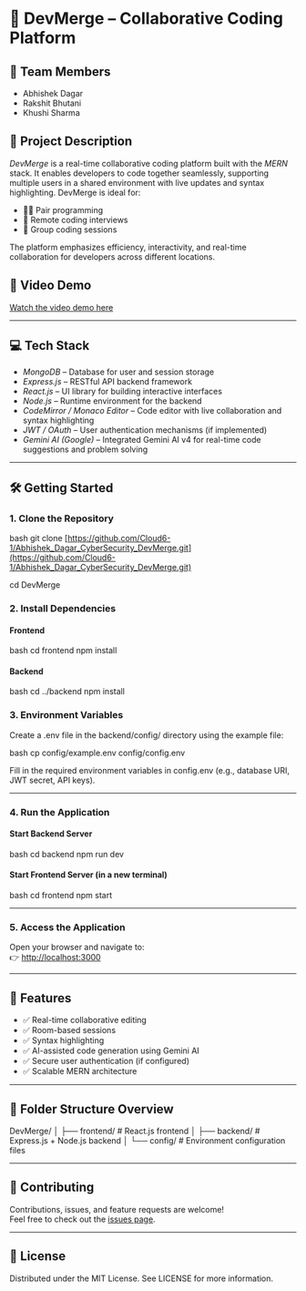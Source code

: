 # 🚀 DevMerge – Collaborative Coding Platform

## 👥 Team Members  
- Abhishek Dagar  
- Rakshit Bhutani  
- Khushi Sharma  

## 📝 Project Description  
*DevMerge* is a real-time collaborative coding platform built with the *MERN* stack. It enables developers to code together seamlessly, supporting multiple users in a shared environment with live updates and syntax highlighting. DevMerge is ideal for:

- 👨‍💻 Pair programming  
- 🎯 Remote coding interviews  
- 👥 Group coding sessions  

The platform emphasizes efficiency, interactivity, and real-time collaboration for developers across different locations.

## 🎥 Video Demo  
[Watch the video demo here](https://iconicesports.online/dev.mp4)

---

## 💻 Tech Stack  

- *MongoDB* – Database for user and session storage  
- *Express.js* – RESTful API backend framework  
- *React.js* – UI library for building interactive interfaces  
- *Node.js* – Runtime environment for the backend  
- *CodeMirror / Monaco Editor* – Code editor with live collaboration and syntax highlighting  
- *JWT / OAuth* – User authentication mechanisms (if implemented)  
- *Gemini AI (Google)* – Integrated Gemini AI v4 for real-time code suggestions and problem solving  

---

## 🛠 Getting Started

### 1. Clone the Repository
bash
git clone [https://github.com/Cloud6-1/Abhishek_Dagar_CyberSecurity_DevMerge.git](https://github.com/Cloud6-1/Abhishek_Dagar_CyberSecurity_DevMerge.git)

cd DevMerge


### 2. Install Dependencies

#### Frontend
bash
cd frontend
npm install


#### Backend
bash
cd ../backend
npm install


### 3. Environment Variables

Create a .env file in the backend/config/ directory using the example file:

bash
cp config/example.env config/config.env


Fill in the required environment variables in config.env (e.g., database URI, JWT secret, API keys).

---

### 4. Run the Application

#### Start Backend Server
bash
cd backend
npm run dev


#### Start Frontend Server (in a new terminal)
bash
cd frontend
npm start


---

### 5. Access the Application

Open your browser and navigate to:  
👉 [http://localhost:3000](http://localhost:3000)

---

## 📌 Features

- ✅ Real-time collaborative editing  
- ✅ Room-based sessions  
- ✅ Syntax highlighting  
- ✅ AI-assisted code generation using Gemini AI  
- ✅ Secure user authentication (if configured)  
- ✅ Scalable MERN architecture  

---

## 📂 Folder Structure Overview


DevMerge/
│
├── frontend/          # React.js frontend
│
├── backend/           # Express.js + Node.js backend
│
└── config/            # Environment configuration files


---

## 🤝 Contributing

Contributions, issues, and feature requests are welcome!  
Feel free to check out the [issues page](https://github.com/Cloud6-1/Abhishek_Dagar_CyberSecurity_DevMerge/issues).

---

## 📄 License

Distributed under the MIT License. See LICENSE for more information.

